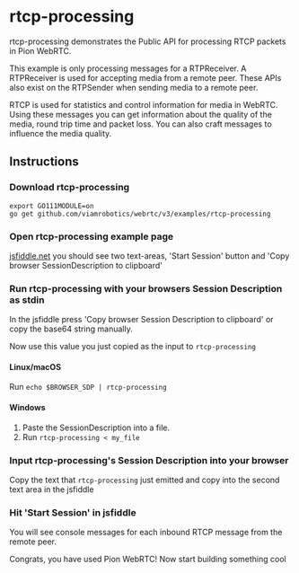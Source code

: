 # rtcp-processing
rtcp-processing demonstrates the Public API for processing RTCP packets in Pion WebRTC.

This example is only processing messages for a RTPReceiver. A RTPReceiver is used for accepting
media from a remote peer.  These APIs also exist on the RTPSender when sending media to a remote peer.

RTCP is used for statistics and control information for media in WebRTC. Using these messages
you can get information about the quality of the media, round trip time and packet loss. You can
also craft messages to influence the media quality.

## Instructions
### Download rtcp-processing
```
export GO111MODULE=on
go get github.com/viamrobotics/webrtc/v3/examples/rtcp-processing
```

### Open rtcp-processing example page
[jsfiddle.net](https://jsfiddle.net/zurq6j7x/) you should see two text-areas, 'Start Session' button and 'Copy browser SessionDescription to clipboard'

### Run rtcp-processing with your browsers Session Description as stdin
In the jsfiddle press 'Copy browser Session Description to clipboard' or copy the base64 string manually.

Now use this value you just copied as the input to `rtcp-processing`

#### Linux/macOS
Run `echo $BROWSER_SDP | rtcp-processing`
#### Windows
1. Paste the SessionDescription into a file.
1. Run `rtcp-processing < my_file`

### Input rtcp-processing's Session Description into your browser
Copy the text that `rtcp-processing` just emitted and copy into the second text area in the jsfiddle

### Hit 'Start Session' in jsfiddle
You will see console messages for each inbound RTCP message from the remote peer.

Congrats, you have used Pion WebRTC! Now start building something cool
